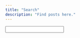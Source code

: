 ```yaml
---
title: "Search"
description: "Find posts here."
---
```


<form id="search-form">
    <input type="text" id="search-input">
</form>

<!-- List where search results will be rendered -->
<ul id="search-results"></ul>

<script>
let documents = {{ site.posts | jsonify }}
</script>
<!-- Import lunr.js from unpkg.com -->
<script src="https://unpkg.com/lunr/lunr.js"></script>

<script src="/assets/js/search.js"></script>
